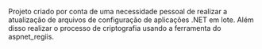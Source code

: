 Projeto criado por conta de uma necessidade pessoal de realizar a atualização de arquivos de configuração de aplicações .NET em lote.
Além disso realizar o processo de criptografia usando a ferramenta do aspnet_regiis.
